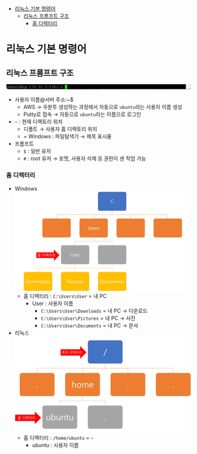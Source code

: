 - [리눅스 기본 명령어](#리눅스-기본-명령어)
  - [리눅스 프롬프트 구조](#리눅스-프롬프트-구조)
    - [홈 디렉터리](#홈-디렉터리)

# 리눅스 기본 명령어

## 리눅스 프롬프트 구조

![](imgs/img01.png)

- 사용자 이름@서버 주소:~$
  - AWS → 우분투 생성하는 과정에서 자동으로 `ubuntu`라는 사용자 이름 생성
  - Putty로 접속 → 자동으로 `ubuntu`라는 이름으로 로그인
- `~` : 현재 디렉토리 위치
  - 디폴트 → 사용자 홈 디렉토리 위치
  - = Windows : 파일탐색기 → 제목 표시줄
- 프롬프트
  - `$` : 일반 유저
  - `#` : root 유저 → 포맷, 사용자 삭제 등 권한이 센 작업 가능

### 홈 디렉터리

- Windows
  ![](imgs/img02.png)
  - 홈 디렉터리 : `C:\Users\User` = 내 PC
    - User : 사용자 이름
      - `C:\Users\User\Downloads` = 내 PC → 다운로드
      - `C:\Users\User\Pictures` = 내 PC → 사진
      - `C:\Users\User\Documents` = 내 PC → 문서
- 리눅스
  ![](imgs/img03.png)
  - 홈 디렉터리 : `/home/ubuntu` = `~`
    - ubuntu : 사용자 이름
